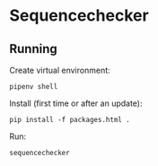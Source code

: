 # Sequencechecker

## Running
Create virtual environment:
```
pipenv shell
```

Install (first time or after an update):
```
pip install -f packages.html .
```

Run:
```
sequencechecker
```
